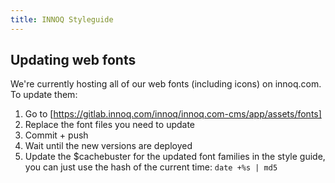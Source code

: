 ```yaml
---
title: INNOQ Styleguide
---
```


## Updating web fonts

We're currently hosting all of our web fonts (including icons) on innoq.com.
To update them:

1. Go to [https://gitlab.innoq.com/innoq/innoq.com-cms/app/assets/fonts]
2. Replace the font files you need to update
3. Commit + push
4. Wait until the new versions are deployed
5. Update the $cachebuster for the updated font families in the style guide,
   you can just use the hash of the current time: `date +%s | md5`
